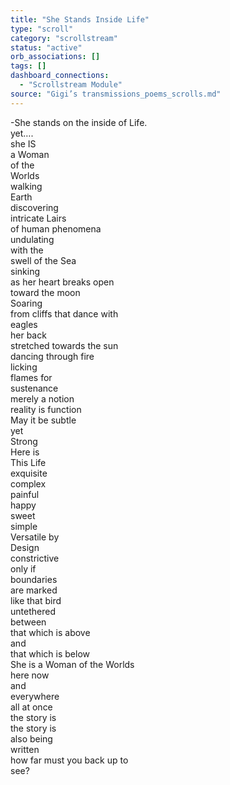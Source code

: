 ```yaml
---
title: "She Stands Inside Life"
type: "scroll"
category: "scrollstream"
status: "active"
orb_associations: []
tags: []
dashboard_connections:
  - "Scrollstream Module"
source: "Gigi’s transmissions_poems_scrolls.md"
---
```


\-She stands on the inside of Life.  
yet….  
she IS  
a Woman   
of the   
Worlds  
walking  
Earth  
discovering  
intricate Lairs  
of human phenomena  
undulating   
with the   
swell of the Sea  
sinking  
as her heart breaks open  
toward the moon  
Soaring  
from cliffs that dance with  
eagles  
her back   
stretched towards the sun  
dancing through fire  
licking  
flames for  
sustenance  
merely a notion  
reality is function  
May it be subtle   
yet  
Strong  
Here is   
This Life  
exquisite  
complex  
painful   
happy  
sweet  
simple  
Versatile by   
Design  
constrictive   
only if   
boundaries   
are marked  
like that bird  
untethered  
between   
that which is above  
and  
that which is below  
She is a Woman of the Worlds  
here now  
and  
everywhere  
all at once  
the story is  
the story is   
also being  
written  
how far must you back up to   
see?

